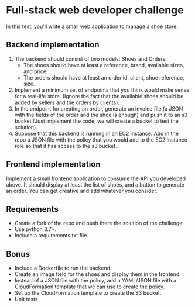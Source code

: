# Full-stack web developer challenge

In this test, you'll write a small web application to manage a shoe store.

## Backend implementation

1. The backend should consist of two models: Shoes and Orders.
    - The shoes should have at least a reference, brand, available sizes, and price.
    - The orders should have at least an order id, client, shoe reference, size.
2. Implement a minimum set of endpoints that you think would make sense for a real-life store. (Ignore the fact that the available shoes should be added by sellers and the orders by clients).
3. In the endpoint for creating an order, generate an invoice file (a JSON with the fields of the order and the shoe is enough) and push it to an s3 bucket (Just implement the code, we will create a bucket to test the solution).
4. Suppose that this backend is running in an EC2 instance. Add in the repo a JSON file with the policy that you would add to the EC2 instance role so that it has access to the s3 bucket.


## Frontend implementation

Implement a small frontend application to consume the API you developed above. It should display at least the list of shoes, and a button to generate an order. You can get creative and add whatever you consider.


## Requirements

* Create a fork of the repo and push there the solution of the challenge.
* Use python 3.7+.
* Include a requirements.txt file.

## Bonus
* Include a Dockerfile to run the backend.
* Create an image field for the shoes and display them in the frontend.
* Instead of a JSON file with the policy, add a YAML/JSON file with a CloudFormation template that we can use to create the policy.
* Set up the CloudFormation template to create the S3 bucket.
* Unit tests


